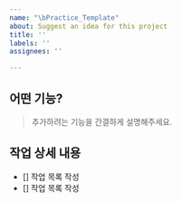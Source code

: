 ```yaml
---
name: "\bPractice_Template"
about: Suggest an idea for this project
title: ''
labels: ''
assignees: ''

---
```


## 어떤 기능?

> 추가하려는 기능을 간결하게 설명해주세요.
>

## 작업 상세 내용

- [] 작업 목록 작성
- [] 작업 목록 작성
